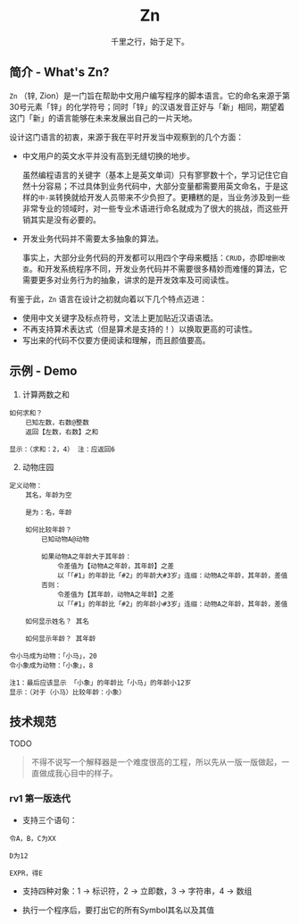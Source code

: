 <h1 align="center">Zn</h1>

<p align="center">千里之行，始于足下。</p>

## 简介 - What's Zn?

`Zn` （锌, Zion）是一门旨在帮助中文用户编写程序的脚本语言。它的命名来源于第30号元素「锌」的化学符号；同时「锌」的汉语发音正好与「新」相同，期望着这门「新」的语言能够在未来发展出自己的一片天地。

设计这门语言的初衷，来源于我在平时开发当中观察到的几个方面：

  - 中文用户的英文水平并没有高到无缝切换的地步。  
     
    虽然编程语言的关键字（基本上是英文单词）只有寥寥数十个，学习记住它自然十分容易；不过具体到业务代码中，大部分变量都需要用英文命名，于是这样的`中-英`转换就给开发人员带来不少负担了。更糟糕的是，当业务涉及到一些非常专业的领域时，对一些专业术语进行命名就成为了很大的挑战，而这些开销其实是没有必要的。

  - 开发业务代码并不需要太多抽象的算法。

    事实上，大部分业务代码的开发都可以用四个字母来概括：`CRUD`，亦即`增删改查`。和开发系统程序不同，开发业务代码并不需要很多精妙而难懂的算法，它需要更多对业务行为的抽象，讲求的是开发效率及可阅读性。

有鉴于此，`Zn` 语言在设计之初就向着以下几个特点迈进：

  - 使用中文关键字及标点符号，文法上更加贴近汉语语法。
  - 不再支持算术表达式（但是算术是支持的！）以换取更高的可读性。
  - 写出来的代码不仅要方便阅读和理解，而且颜值要高。

## 示例 - Demo

1. 计算两数之和
```zn
如何求和？
    已知左数，右数@整数
    返回【左数，右数】之和

显示：（求和：2，4） 注：应返回6
```

2. 动物庄园
```zn
定义动物：
    其名，年龄为空
    
    是为：名，年龄
    
    如何比较年龄？
        已知动物A@动物

        如果动物A之年龄大于其年龄：
            令差值为【动物A之年龄，其年龄】之差
            以「「#1」的年龄比「#2」的年龄大#3岁」连缀：动物A之年龄，其年龄，差值
        否则：
            令差值为【其年龄，动物A之年龄】之差
            以「「#1」的年龄比「#2」的年龄小#3岁」连缀：动物A之年龄，其年龄，差值
    
    如何显示姓名？ 其名

    如何显示年龄？ 其年龄

令小马成为动物：「小马」，20
令小象成为动物：「小象」，8

注1：最后应该显示 「小象」的年龄比「小马」的年龄小12岁
显示：（对于（小马）比较年龄：小象）
```

## 技术规范

TODO

> 不得不说写一个解释器是一个难度很高的工程，所以先从一版一版做起，一直做成我心目中的样子。

### rv1 第一版迭代

- 支持三个语句：

```
令A，B，C为XX

D为12

EXPR，得E
```

- 支持四种对象：1 -> 标识符，2 -> 立即数，3 -> 字符串，4 -> 数组

- 执行一个程序后，要打出它的所有Symbol其名以及其值 
